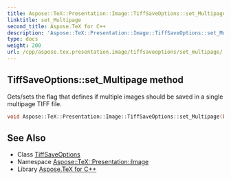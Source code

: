 ```yaml
---
title: Aspose::TeX::Presentation::Image::TiffSaveOptions::set_Multipage method
linktitle: set_Multipage
second_title: Aspose.TeX for C++
description: 'Aspose::TeX::Presentation::Image::TiffSaveOptions::set_Multipage method. Gets/sets the flag that defines if multiple images should be saved in a single multipage TIFF file in C++.'
type: docs
weight: 200
url: /cpp/aspose.tex.presentation.image/tiffsaveoptions/set_multipage/
---
```

## TiffSaveOptions::set_Multipage method


Gets/sets the flag that defines if multiple images should be saved in a single multipage TIFF file.

```cpp
void Aspose::TeX::Presentation::Image::TiffSaveOptions::set_Multipage(bool value)
```

## See Also

* Class [TiffSaveOptions](../)
* Namespace [Aspose::TeX::Presentation::Image](../../)
* Library [Aspose.TeX for C++](../../../)
